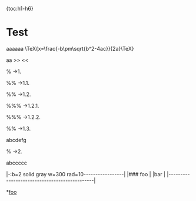 
{toc:h1-h6}

Test
===

aaaaaa
\TeX{x=\frac{-b\pm\sqrt{b^2-4ac}}{2a}\TeX}

aa >> <<

% ->1.

%% ->1.1.

%% ->1.2.

%%% ->1.2.1.

%%% ->1.2.2.

%% ->1.3.

abcdefg

% ->2. 

abccccc

|-:b=2 solid gray w=300 rad=10-----------------|
|### foo                                       |
|bar                                           |
|----------------------------------------------|

*[foo](#ff0000/5)


